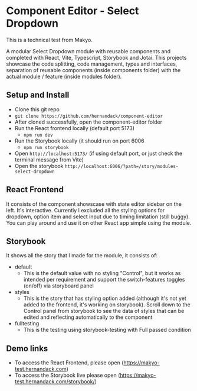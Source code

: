 # Component Editor - Select Dropdown

This is a technical test from Makyo.

A modular Select Dropdown module with reusable components and completed with React, Vite, Typescript, Storybook and Jotai. This projects showcase the code splitting, code management, types and interfaces, separation of reusable components (inside components folder) with the actual module / feature (inside modules folder). 

## Setup and Install

- Clone this git repo
- `git clone https://github.com/hernandack/component-editor`
- After cloned successfully, open the component-editor folder
- Run the React frontend locally (default port 5173)
  - ```npm run dev```
- Run the Storybook locally (it should run on port 6006
  - ```npm run storybook```
- Open ```http://localhost:5173/``` (if using default port, or just check the terminal message from Vite)
- Open the storybook ```http://localhost:6006/?path=/story/modules-select-dropdown```

## React Frontend

It consists of the component showscase with state editor sidebar on the left. It's interactive. Currently I excluded all the styling options for dropdown, option item and select input due to timing limitation (still buggy).
You can play around and use it on other React app simple using the module.

## Storybook

It shows all the story that I made for the module, it consists of:
- default
  - This is the default value with no styling "Control", but it works as intended per requirement and support the switch-features toggles (on/off) via storyboard panel
- styles
  - This is the story that has styling option added (although it's not yet added to the frontend, it's working on storybook). Scroll down to the Control panel from storybook to see the data of styles that can be edited and reflecting automatically to the component
- fulltesting
  - This is the testing using storybook-testing with Full passed condition
 
## Demo links

- To access the React Frontend, please open (https://makyo-test.hernandack.com)
- To access the Storybook live please open (https://makyo-test.hernandack.com/storybook/)

